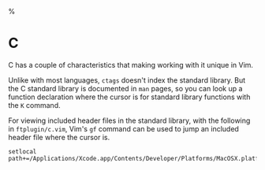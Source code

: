 %

# C

C has a couple of characteristics that making working with it unique in Vim.

Unlike with most languages, `ctags` doesn't index the standard library. But the C standard library is documented in `man` pages, so you can look up a function declaration where the cursor is for standard library functions with the `K` command.

For viewing included header files in the standard library, with the following in `ftplugin/c.vim`, Vim's `gf` command can be used to jump an included header file where the cursor is.

	setlocal path+=/Applications/Xcode.app/Contents/Developer/Platforms/MacOSX.platform/Developer/SDKs/MacOSX.sdk/usr/include/
